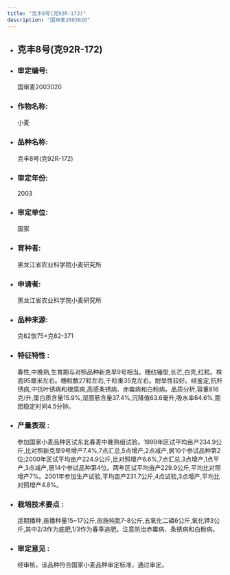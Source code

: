 ```yaml
---
title: "克丰8号(克92R-172)"
description: "国审麦2003020"
---
```

* ## 克丰8号(克92R-172)
* ###  审定编号:  
   国审麦2003020

*  ### 作物名称:  
   小麦

*   ###  品种名称: 
    克丰8号(克92R-172)

*   ### 审定年份: 
    2003

*   ### 审定单位:  
    国家

*   ### 育种者:  
    黑龙江省农业科学院小麦研究所

*   ### 申请者:  
    黑龙江省农业科学院小麦研究所

*   ### 品种来源:  
    克82恢75×克82-371

*   ### 特征特性 : 
    春性,中晚熟,生育期与对照品种新克旱9号相当。穗纺锤型,长芒,白壳,红粒。株高95厘米左右。穗粒数27粒左右,千粒重35克左右。耐旱性较好。经鉴定,抗秆锈病,中抗叶锈病和根腐病,高感条锈病、赤霉病和白粉病。品质分析,容重816克/升,蛋白质含量15.9%,湿面筋含量37.4%,沉降值63.6毫升,吸水率64.6%,面团稳定时间4.5分钟。

*   ### 产量表现 : 
    参加国家小麦品种区试东北春麦中晚熟组试验。1999年区试平均亩产234.9公斤,比对照新克旱9号增产7.4%,7点汇总,5点增产,2点减产,居10个参试品种第2位;2000年区试平均亩产224.9公斤,比对照增产6.6%,7点汇总,3点增产,1点平产,3点减产,居14个参试品种第4位。两年区试平均亩产229.9公斤,平均比对照增产7%。2001年参加生产试验,平均亩产231.7公斤,4点试验,3点增产,平均比对照增产4.8%。

*   ### 栽培技术要点 : 
    适期播种,亩播种量15~17公斤,亩施纯氮7-8公斤,五氧化二磷6公斤,氧化钾3公斤,其中2/3作为底肥,1/3作为春季追肥。注意防治赤霉病、条锈病和白粉病。

*   ### 审定意见 : 
    经审核，该品种符合国家小麦品种审定标准，通过审定。
